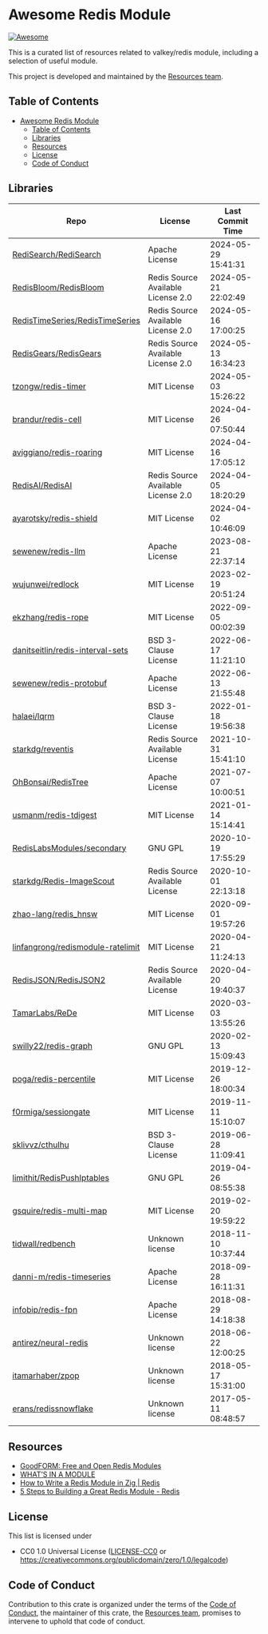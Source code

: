 # Awesome Redis Module

[![Awesome](https://awesome.re/badge.svg)](https://awesome.re)

This is a curated list of resources related to valkey/redis module, including a selection of useful module.

This project is developed and maintained by the [Resources team][team].

## Table of Contents

- [Awesome Redis Module](#awesome-redis-module)
  - [Table of Contents](#table-of-contents)
  - [Libraries](#libraries)
  - [Resources](#resources)
  - [License](#license)
  - [Code of Conduct](#code-of-conduct)

## Libraries

| Repo | License | Last Commit Time |
|------|--------|-----------------|
| [RediSearch/RediSearch](https://github.com/RediSearch/RediSearch) | Apache License | 2024-05-29 15:41:31 |
| [RedisBloom/RedisBloom](https://github.com/RedisBloom/RedisBloom) | Redis Source Available License 2.0 | 2024-05-21 22:02:49 |
| [RedisTimeSeries/RedisTimeSeries](https://github.com/RedisTimeSeries/RedisTimeSeries) | Redis Source Available License 2.0 | 2024-05-16 17:00:25 |
| [RedisGears/RedisGears](https://github.com/RedisGears/RedisGears) | Redis Source Available License 2.0 | 2024-05-13 16:34:23 |
| [tzongw/redis-timer](https://github.com/tzongw/redis-timer) | MIT License | 2024-05-03 15:26:22 |
| [brandur/redis-cell](https://github.com/brandur/redis-cell) | MIT License | 2024-04-26 07:50:44 |
| [aviggiano/redis-roaring](https://github.com/aviggiano/redis-roaring) | MIT License | 2024-04-16 17:05:12 |
| [RedisAI/RedisAI](https://github.com/RedisAI/RedisAI) | Redis Source Available License 2.0 | 2024-04-05 18:20:29 |
| [ayarotsky/redis-shield](https://github.com/ayarotsky/redis-shield) | MIT License | 2024-04-02 10:46:09 |
| [sewenew/redis-llm](https://github.com/sewenew/redis-llm) | Apache License | 2023-08-21 22:37:14 |
| [wujunwei/redlock](https://github.com/wujunwei/redlock) | MIT License | 2023-02-19 20:51:24 |
| [ekzhang/redis-rope](https://github.com/ekzhang/redis-rope) | MIT License | 2022-09-05 00:02:39 |
| [danitseitlin/redis-interval-sets](https://github.com/danitseitlin/redis-interval-sets) | BSD 3-Clause License | 2022-06-17 11:21:10 |
| [sewenew/redis-protobuf](https://github.com/sewenew/redis-protobuf) | Apache License | 2022-06-13 21:55:48 |
| [halaei/lqrm](https://github.com/halaei/lqrm) | BSD 3-Clause License | 2022-01-18 19:56:38 |
| [starkdg/reventis](https://github.com/starkdg/reventis) | Redis Source Available License | 2021-10-31 15:41:10 |
| [OhBonsai/RedisTree](https://github.com/OhBonsai/RedisTree) | Apache License | 2021-07-07 10:00:51 |
| [usmanm/redis-tdigest](https://github.com/usmanm/redis-tdigest) | MIT License | 2021-01-14 15:14:41 |
| [RedisLabsModules/secondary](https://github.com/RedisLabsModules/secondary) | GNU GPL | 2020-10-19 17:55:29 |
| [starkdg/Redis-ImageScout](https://github.com/starkdg/Redis-ImageScout) | Redis Source Available License | 2020-10-01 22:13:18 |
| [zhao-lang/redis_hnsw](https://github.com/zhao-lang/redis_hnsw) | MIT License | 2020-09-01 19:57:26 |
| [linfangrong/redismodule-ratelimit](https://github.com/linfangrong/redismodule-ratelimit) | MIT License | 2020-04-21 11:24:13 |
| [RedisJSON/RedisJSON2](https://github.com/RedisJSON/RedisJSON2) | Redis Source Available License | 2020-04-20 19:40:37 |
| [TamarLabs/ReDe](https://github.com/TamarLabs/ReDe) | MIT License | 2020-03-03 13:55:26 |
| [swilly22/redis-graph](https://github.com/swilly22/redis-graph) | GNU GPL | 2020-02-13 15:09:43 |
| [poga/redis-percentile](https://github.com/poga/redis-percentile) | MIT License | 2019-12-26 18:00:34 |
| [f0rmiga/sessiongate](https://github.com/f0rmiga/sessiongate) | MIT License | 2019-11-11 15:10:07 |
| [sklivvz/cthulhu](https://github.com/sklivvz/cthulhu) | BSD 3-Clause License | 2019-06-28 11:09:41 |
| [limithit/RedisPushIptables](https://github.com/limithit/RedisPushIptables) | GNU GPL | 2019-04-26 08:55:38 |
| [gsquire/redis-multi-map](https://github.com/gsquire/redis-multi-map) | MIT License | 2019-02-20 19:59:22 |
| [tidwall/redbench](https://github.com/tidwall/redbench) | Unknown license | 2018-11-10 10:37:44 |
| [danni-m/redis-timeseries](https://github.com/danni-m/redis-timeseries) | Apache License | 2018-09-28 16:11:31 |
| [infobip/redis-fpn](https://github.com/infobip/redis-fpn) | Apache License | 2018-08-29 14:18:38 |
| [antirez/neural-redis](https://github.com/antirez/neural-redis) | Unknown license | 2018-06-22 12:00:25 |
| [itamarhaber/zpop](https://github.com/itamarhaber/zpop) | Unknown license | 2018-05-17 15:31:00 |
| [erans/redissnowflake](https://github.com/erans/redissnowflake) | Unknown license | 2017-05-11 08:48:57 |

## Resources

* [GoodFORM: Free and Open Redis Modules](https://goodformcode.com/)
* [WHAT’S IN A MODULE](https://redis.io/community/redis-modules-hub/how-to-build/)
* [How to Write a Redis Module in Zig | Redis](https://redis.io/blog/write-redis-module-zig/)
* [5 Steps to Building a Great Redis Module - Redis](https://redis.io/blog/5-steps-building-great-redis-module/)


## License

This list is licensed under

- CC0 1.0 Universal License ([LICENSE-CC0](LICENSE-CC0) or
  https://creativecommons.org/publicdomain/zero/1.0/legalcode)

## Code of Conduct

Contribution to this crate is organized under the terms of the [Code of
Conduct][CoC], the maintainer of this crate, the [Resources team][team], promises
to intervene to uphold that code of conduct.

[CoC]: Code-of-Conduct.md
[team]: https://github.com/goodform